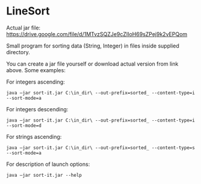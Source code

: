 # LineSort

Actual jar file:
https://drive.google.com/file/d/1MTvzSQZJe9cZIIoH69sZPej9k2vEPQom

Small program for sorting data (String, Integer) in files inside supplied directory.

You can create a jar file yourself or download actual version from link above.
Some examples:    
  
For integers ascending:
```console
java –jar sort-it.jar C:\in_dir\ --out-prefix=sorted_ --content-type=i --sort-mode=a
```
For integers descending:
```console
java –jar sort-it.jar C:\in_dir\ --out-prefix=sorted_ --content-type=i --sort-mode=d
```
For strings ascending:
```console
java –jar sort-it.jar C:\in_dir\ --out-prefix=sorted_ --content-type=s --sort-mode=a
```
For description of launch options:
```console
java –jar sort-it.jar --help
```

